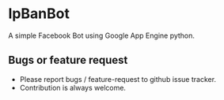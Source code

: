IpBanBot
========

A simple Facebook Bot using Google App Engine python.

## Bugs or feature request
* Please report bugs / feature-request to github issue tracker.
* Contribution is always welcome.
